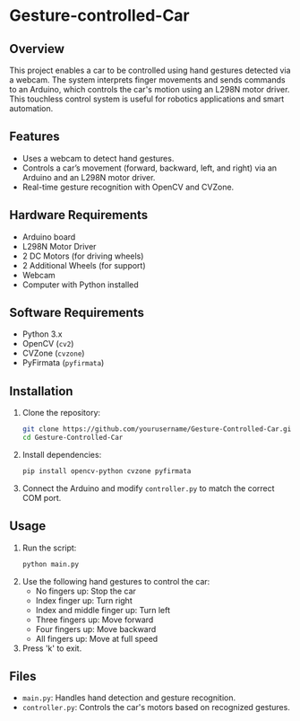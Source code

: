 # Gesture-controlled-Car

## Overview
This project enables a car to be controlled using hand gestures detected via a webcam. The system interprets finger movements and sends commands to an Arduino, which controls the car's motion using an L298N motor driver. This touchless control system is useful for robotics applications and smart automation.

## Features
- Uses a webcam to detect hand gestures.
- Controls a car’s movement (forward, backward, left, and right) via an Arduino and an L298N motor driver.
- Real-time gesture recognition with OpenCV and CVZone.

## Hardware Requirements
- Arduino board
- L298N Motor Driver
- 2 DC Motors (for driving wheels)
- 2 Additional Wheels (for support)
- Webcam
- Computer with Python installed

## Software Requirements
- Python 3.x
- OpenCV (`cv2`)
- CVZone (`cvzone`)
- PyFirmata (`pyfirmata`)

## Installation
1. Clone the repository:
   ```sh
   git clone https://github.com/yourusername/Gesture-Controlled-Car.git
   cd Gesture-Controlled-Car
   ```
2. Install dependencies:
   ```sh
   pip install opencv-python cvzone pyfirmata
   ```
3. Connect the Arduino and modify `controller.py` to match the correct COM port.

## Usage
1. Run the script:
   ```sh
   python main.py
   ```
2. Use the following hand gestures to control the car:
   - No fingers up: Stop the car
   - Index finger up: Turn right
   - Index and middle finger up: Turn left
   - Three fingers up: Move forward
   - Four fingers up: Move backward
   - All fingers up: Move at full speed
3. Press 'k' to exit.

## Files
- `main.py`: Handles hand detection and gesture recognition.
- `controller.py`: Controls the car's motors based on recognized gestures.



